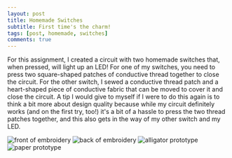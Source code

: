```yaml
---
layout: post
title: Homemade Switches
subtitle: First time's the charm!
tags: [post, homemade, switches]
comments: true
---
```


For this assignment, I created a circuit with two homemade switches that, when pressed, will light up an LED! For one of my switches, you need to press two square-shaped patches of conductive thread together to close the circuit. For the other switch, I sewed a conductive thread patch and a heart-shaped piece of conductive fabric that can be moved to cover it and close the circuit. A tip I would give to myself if I were to do this again is to think a bit more about design quality because while my circuit definitely works (and on the first try, too!) it's a bit of a hassle to press the two thread patches together, and this also gets in the way of my other switch and my LED.

![front of embroidery](https://osun001.github.io/assets/img/IMG_6633.jpg)
![back of embroidery](https://osun001.github.io/assets/img/IMG_6634.jpg)
![alligator prototype](https://osun001.github.io/assets/img/IMG_6635.jpg)
![paper prototype](https://osun001.github.io/assets/img/IMG_6639.jpg)
